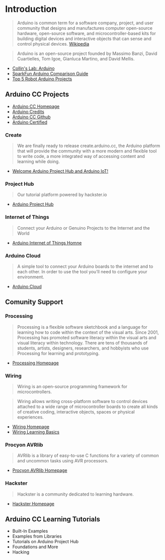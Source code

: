 Introduction
==

> Arduino is common term for a software company, project, and user community that designs and manufactures computer open-source hardware, open-source software, and microcontroller-based kits for building digital devices and interactive objects that can sense and control physical devices. [Wikipedia](https://en.wikipedia.org/wiki/Arduino)

> Arduino is an open-source project founded by Massimo Banzi, David Cuartielles, Tom Igoe, Gianluca Martino, and David Mellis.

- [Collin's Lab: Arduino](https://www.youtube.com/watch?v=pnf8ojsK6S4)
- [SparkFun Arduino Comparison Guide](https://www.youtube.com/watch?v=hjRSwBcLcSU)
- [Top 5 Robot Arduino Projects](https://www.youtube.com/watch?v=2igPl-MTfTQ)

## Arduino CC Projects

- [Arduino CC Homepage]()
- [Arduino Credits](https://www.arduino.cc/en/Main/Credits)
- [Arduino CC Github](https://github.com/arduino/)
- [Arduino Certified](http://www.arduino.cc/en/ArduinoCertified/Products)

### Create

> We are finally ready to release create.arduino.cc, the Arduino platform that will provide the community with a more modern and flexible tool to write code, a more integrated way of accessing content and learning while doing.

- [Welcome Arduino Project Hub and Arduino IoT!](https://blog.arduino.cc/2016/04/03/welcome-arduino-project-hub-and-arduino-iot/)

### Project Hub

> Our tutorial platform powered by hackster.io

- [Arduino Project Hub](https://create.arduino.cc/projecthub)

### Internet of Things

> Connect your Arduino or Genuino Projects to the Internet and the World

- [Arduino Internet of Things Homne](https://create.arduino.cc/iot/)

### Arduino Cloud

> A simple tool to connect your Arduino boards to the internet and to each other. In order to use the tool you'll need to configure your environment.

- [Arduino Cloud](https://cloud.arduino.cc/)


## Comunity Support

### Processing

> Processing is a flexible software sketchbook and a language for learning how to code within the context of the visual arts. Since 2001, Processing has promoted software literacy within the visual arts and visual literacy within technology. There are tens of thousands of students, artists, designers, researchers, and hobbyists who use Processing for learning and prototyping.

- [Processing Homepage](https://processing.org/)

### Wiring

> Wiring is an open-source programming framework for microcontrollers.

> Wiring allows writing cross-platform software to control devices attached to a wide range of microcontroller boards to create all kinds of creative coding, interactive objects, spaces or physical experiences.
 
- [Wiring Homepage](http://wiring.org.co/)
- [Wiring Learning Basics](http://wiring.org.co/learning/basics/)
 
### Procyon AVRlib

> AVRlib is a library of easy-to-use C functions for a variety of common and uncommon tasks using AVR processors.

- [Procyon AVRlib Homepage](http://www.procyonengineering.com/embedded/avr/avrlib/)

### Hackster

> Hackster is a community dedicated to learning hardware.

- [Hackster Homepage](https://www.hackster.io/)


## Arduino CC Learning Tutorials

- Built-In Examples
- Examples from Libraries
- Tutorials on Arduino Project Hub
- Foundations and More
- Hacking


